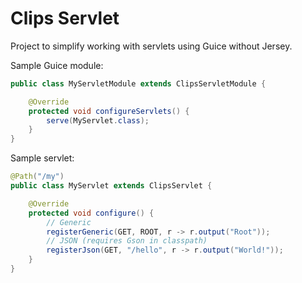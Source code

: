 # Clips Servlet

Project to simplify working with servlets using Guice without Jersey.

Sample Guice module:

```java
public class MyServletModule extends ClipsServletModule {

    @Override
    protected void configureServlets() {
        serve(MyServlet.class);
    }
}
```

Sample servlet:

```java
@Path("/my")
public class MyServlet extends ClipsServlet {

    @Override
    protected void configure() {
        // Generic
        registerGeneric(GET, ROOT, r -> r.output("Root"));
        // JSON (requires Gson in classpath)
        registerJson(GET, "/hello", r -> r.output("World!"));
    }
}
```